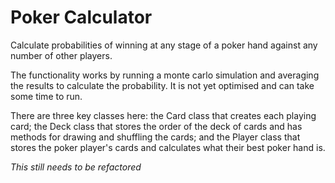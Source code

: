 # Poker Calculator

 Calculate probabilities of winning at any stage of a poker hand against any number of other players.

 The functionality works by running a monte carlo simulation and averaging the results to calculate the probability. It is not yet optimised and can take some time to run.

There are three key classes here: the Card class that creates each playing card; the Deck class that stores the order of the deck of cards and has methods for drawing and shuffling the cards; and the Player class that stores the poker player's cards and calculates what their best poker hand is.  

*This still needs to be refactored*